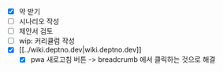 - [X] 약 받기
- [ ] 시나리오 작성
- [ ] 제안서 검토
- [ ] wip: 커리큘럼 작성
- [X] [[../wiki.deptno.dev|wiki.deptno.dev]]
  - [X] pwa 새로고침 버튼 -> breadcrumb 에서 클릭하는 것으로 해결
